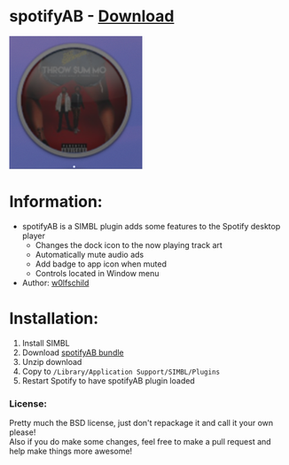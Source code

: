 # spotifyAB - [Download](https://github.com/w0lfschild/spotifyAB/raw/master/build/spotifyAB.zip)

![preview](spotifyAB.png) 

# Information:

- spotifyAB is a SIMBL plugin adds some features to the Spotify desktop player
    - Changes the dock icon to the now playing track art
    - Automatically mute audio ads
    - Add badge to app icon when muted
    - Controls located in Window menu
- Author: [w0lfschild](https://github.com/w0lfschild)

# Installation:

1. Install SIMBL
2. Download [spotifyAB bundle](https://github.com/w0lfschild/spotifyAB/raw/master/build/spotifyAB.zip)
3. Unzip download
4. Copy to ``/Library/Application Support/SIMBL/Plugins``
5. Restart Spotify to have spotifyAB plugin loaded

### License:
Pretty much the BSD license, just don't repackage it and call it your own please!    
Also if you do make some changes, feel free to make a pull request and help make things more awesome!